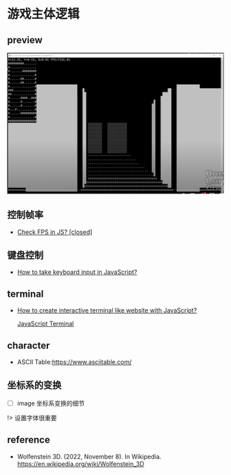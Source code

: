 # 游戏主体逻辑

## preview

![](assets/2022-12-01-13-47-41.png)

## 控制帧率

- [Check FPS in JS? [closed]](https://stackoverflow.com/questions/4787431/check-fps-in-js)

## 键盘控制

- [How to take keyboard input in JavaScript?](https://stackoverflow.com/questions/4416505/how-to-take-keyboard-input-in-javascript)

## terminal

- [How to create interactive terminal like website with JavaScript?](https://itnext.io/how-to-create-interactive-terminal-like-website-888bb0972288)

  [JavaScript Terminal](https://terminal.jcubic.pl/)

## character

- ASCII Table:https://www.asciitable.com/

## 坐标系的变换

- [ ] image 坐标系变换的细节

!> 设置字体很重要

## reference

- Wolfenstein 3D. (2022, November 8). In Wikipedia. https://en.wikipedia.org/wiki/Wolfenstein_3D
